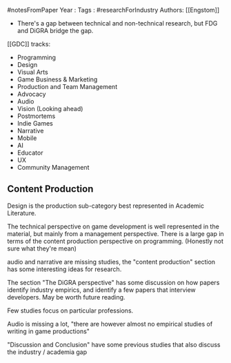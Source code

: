 #notesFromPaper
Year   :
Tags   : #researchForIndustry
Authors: [[Engstom]]

 - There's a gap between technical and non-technical research, but FDG and DiGRA bridge the gap.

[[GDC]] tracks:

 - Programming
 - Design
 - Visual Arts
 - Game Business & Marketing
 - Production and Team Management
 - Advocacy
 - Audio
 - Vision (Looking ahead)
 - Postmortems
 - Indie Games
 - Narrative
 - Mobile
 - AI
 - Educator
 - UX
 - Community Management

Content Production
------------------

Design is the production sub-category best represented in Academic Literature.

The technical perspective on game development is well represented in the material, but mainly from a management perspective. There is a large gap in terms of the content production perspective on programming. (Honestly not sure what they're mean)

audio and narrative are missing studies, the "content production" section has some interesting ideas for research.

The section "The DiGRA perspective" has some discussion on how papers identify industry empirics, and identify a few papers that interview developers. May be worth future reading.

Few studies focus on particular professions.

Audio is missing a lot, "there are however almost no empirical studies of writing in game productions"

"Discussion and Conclusion" have some previous studies that also discuss the industry / academia gap
